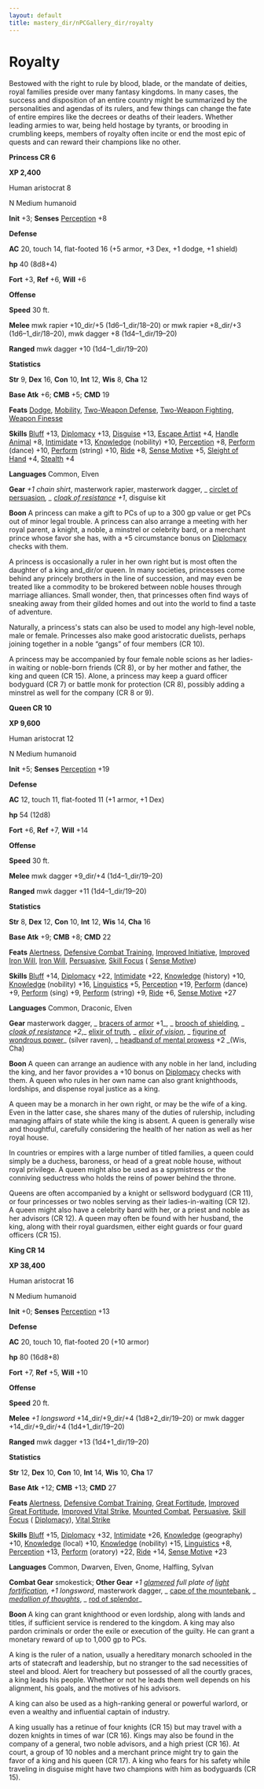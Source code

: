 ```yaml
---
layout: default
title: mastery_dir/nPCGallery_dir/royalty
---
```

# Royalty

Bestowed with the right to rule by blood, blade, or the mandate of deities, royal families preside over many fantasy kingdoms. In many cases, the success and disposition of an entire country might be summarized by the personalities and agendas of its rulers, and few things can change the fate of entire empires like the decrees or deaths of their leaders. Whether leading armies to war, being held hostage by tyrants, or brooding in crumbling keeps, members of royalty often incite or end the most epic of quests and can reward their champions like no other.

**Princess CR 6**

**XP 2,400**

Human aristocrat 8

N Medium humanoid

**Init** +3; **Senses** [Perception](../../../skills_dir/perception#_perception) +8

**Defense**

**AC** 20, touch 14, flat-footed 16 (+5 armor, +3 Dex, +1 dodge, +1 shield)

**hp** 40 (8d8+4)

**Fort** +3, **Ref** +6, **Will** +6

**Offense**

**Speed** 30 ft.

**Melee** mwk rapier +10_dir/+5 (1d6–1_dir/18–20) or mwk rapier +8_dir/+3 (1d6–1_dir/18–20), mwk dagger +8 (1d4–1_dir/19–20)

**Ranged** mwk dagger +10 (1d4–1_dir/19–20)

**Statistics**

**Str** 9, **Dex** 16, **Con** 10, **Int** 12, **Wis** 8, **Cha** 12

**Base Atk** +6; **CMB** +5; **CMD** 19

**Feats** [Dodge](../../../feats#_dodge), [Mobility](../../../feats#_mobility), [Two-Weapon Defense](../../../feats#_two-weapon-defense), [Two-Weapon Fighting](../../../feats#_two-weapon-fighting), [Weapon Finesse](../../../feats#_weapon-finesse)

**Skills** [Bluff](../../../skills_dir/bluff#_bluff) +13, [Diplomacy](../../../skills_dir/diplomacy#_diplomacy) +13, [Disguise](../../../skills_dir/disguise#_disguise) +13, [Escape Artist](../../../skills_dir/escapeArtist#_escape-artist) +4, [Handle Animal](../../../skills_dir/handleAnimal#_handle-animal) +8, [Intimidate](../../../skills_dir/intimidate#_intimidate) +13, [Knowledge](../../../skills_dir/knowledge#_knowledge) (nobility) +10, [Perception](../../../skills_dir/perception#_perception) +8, [Perform](../../../skills_dir/perform#_perform) (dance) +10, [Perform](../../../skills_dir/perform#_perform) (string) +10, [Ride](../../../skills_dir/ride#_ride) +8, [Sense Motive](../../../skills_dir/senseMotive#_sense-motive) +5, [Sleight of Hand](../../../skills_dir/sleightOfHand#_sleight-of-hand) +4, [Stealth](../../../skills_dir/stealth#_stealth) +4

**Languages** Common, Elven

**Gear** _+1 chain shirt_, masterwork rapier, masterwork dagger, _ [circlet of persuasion](../../../magicItems_dir/wondrousItems#_circlet-of-persuasion)_, _ [cloak of resistance](../../../magicItems_dir/wondrousItems#_cloak-of-resistance) +1_, disguise kit

**Boon** A princess can make a gift to PCs of up to a 300 gp value or get PCs out of minor legal trouble. A princess can also arrange a meeting with her royal parent, a knight, a noble, a minstrel or celebrity bard, or a merchant prince whose favor she has, with a +5 circumstance bonus on [Diplomacy](../../../skills_dir/diplomacy#_diplomacy) checks with them.

A princess is occasionally a ruler in her own right but is most often the daughter of a king and_dir/or queen. In many societies, princesses come behind any princely brothers in the line of succession, and may even be treated like a commodity to be brokered between noble houses through marriage alliances. Small wonder, then, that princesses often find ways of sneaking away from their gilded homes and out into the world to find a taste of adventure.

Naturally, a princess's stats can also be used to model any high-level noble, male or female. Princesses also make good aristocratic duelists, perhaps joining together in a noble “gangs” of four members (CR 10).

A princess may be accompanied by four female noble scions as her ladies-in waiting or noble-born friends (CR 8), or by her mother and father, the king and queen (CR 15). Alone, a princess may keep a guard officer bodyguard (CR 7) or battle monk for protection (CR 8), possibly adding a minstrel as well for the company (CR 8 or 9).

**Queen CR 10**

**XP 9,600**

Human aristocrat 12

N Medium humanoid

**Init** +5; **Senses** [Perception](../../../skills_dir/perception#_perception) +19

**Defense**

**AC** 12, touch 11, flat-footed 11 (+1 armor, +1 Dex)

**hp** 54 (12d8)

**Fort** +6, **Ref** +7, **Will** +14

**Offense**

**Speed** 30 ft.

**Melee** mwk dagger +9_dir/+4 (1d4–1_dir/19–20)

**Ranged** mwk dagger +11 (1d4–1_dir/19–20)

**Statistics**

**Str** 8, **Dex** 12, **Con** 10, **Int** 12, **Wis** 14, **Cha** 16

**Base Atk** +9; **CMB** +8; **CMD** 22

**Feats** [Alertness](../../../feats#_alertness), [Defensive Combat Training](../../../feats#_defensive-combat-training), [Improved Initiative](../../../feats#_improved-initiative), [Improved Iron Will](../../../feats#_improved-iron-will), [Iron Will](../../../feats#_iron-will), [Persuasive](../../../feats#_persuasive), [Skill Focus](../../../feats#_skill-focus) ( [Sense Motive](../../../skills_dir/senseMotive#_sense-motive))

**Skills** [Bluff](../../../skills_dir/bluff#_bluff) +14, [Diplomacy](../../../skills_dir/diplomacy#_diplomacy) +22, [Intimidate](../../../skills_dir/intimidate#_intimidate) +22, [Knowledge](../../../skills_dir/knowledge#_knowledge) (history) +10, [Knowledge](../../../skills_dir/knowledge#_knowledge) (nobility) +16, [Linguistics](../../../skills_dir/linguistics#_linguistics) +5, [Perception](../../../skills_dir/perception#_perception) +19, [Perform](../../../skills_dir/perform#_perform) (dance) +9, [Perform](../../../skills_dir/perform#_perform) (sing) +9, [Perform](../../../skills_dir/perform#_perform) (string) +9, [Ride](../../../skills_dir/ride#_ride) +6, [Sense Motive](../../../skills_dir/senseMotive#_sense-motive) +27

**Languages** Common, Draconic, Elven

**Gear** masterwork dagger, _ [bracers of armor](../../../magicItems_dir/wondrousItems#_bracers-of-armor) +1_, _ [brooch of shielding](../../../magicItems_dir/wondrousItems#_brooch-of-shielding)_, _ [cloak of resistance](../../../magicItems_dir/wondrousItems#_cloak-of-resistance) +2_,_ [elixir of truth](../../../magicItems_dir/wondrousItems#_elixir-of-truth)_, _ [elixir of vision](../../../magicItems_dir/wondrousItems#_elixir-of-vision)_, _ [figurine of wondrous power](../../../magicItems_dir/wondrousItems#_figurines-of-wondrous-power)_ (silver raven), _ [headband of mental prowess](../../../magicItems_dir/wondrousItems#_headband-of-mental-prowess) +2 _(Wis, Cha)

**Boon** A queen can arrange an audience with any noble in her land, including the king, and her favor provides a +10 bonus on [Diplomacy](../../../skills_dir/diplomacy#_diplomacy) checks with them. A queen who rules in her own name can also grant knighthoods, lordships, and dispense royal justice as a king.

A queen may be a monarch in her own right, or may be the wife of a king. Even in the latter case, she shares many of the duties of rulership, including managing affairs of state while the king is absent. A queen is generally wise and thoughtful, carefully considering the health of her nation as well as her royal house.

In countries or empires with a large number of titled families, a queen could simply be a duchess, baroness, or head of a great noble house, without royal privilege. A queen might also be used as a spymistress or the conniving seductress who holds the reins of power behind the throne.

Queens are often accompanied by a knight or sellsword bodyguard (CR 11), or four princesses or two nobles serving as their ladies-in-waiting (CR 12). A queen might also have a celebrity bard with her, or a priest and noble as her advisors (CR 12). A queen may often be found with her husband, the king, along with their royal guardsmen, either eight guards or four guard officers (CR 15).

**King CR 14**

**XP 38,400**

Human aristocrat 16

N Medium humanoid

**Init** +0; **Senses** [Perception](../../../skills_dir/perception#_perception) +13

**Defense**

**AC** 20, touch 10, flat-footed 20 (+10 armor)

**hp** 80 (16d8+8)

**Fort** +7, **Ref** +5, **Will** +10

**Offense**

**Speed** 20 ft.

**Melee** _+1 longsword_ +14_dir/+9_dir/+4 (1d8+2_dir/19–20) or mwk dagger +14_dir/+9_dir/+4 (1d4+1_dir/19–20)

**Ranged** mwk dagger +13 (1d4+1_dir/19–20)

**Statistics**

**Str** 12, **Dex** 10, **Con** 10, **Int** 14, **Wis** 10, **Cha** 17

**Base Atk** +12; **CMB** +13; **CMD** 27

**Feats** [Alertness](../../../feats#_alertness), [Defensive Combat Training](../../../feats#_defensive-combat-training), [Great Fortitude](../../../feats#_great-fortitude), [Improved Great Fortitude](../../../feats#_improved-great-fortitude), [Improved Vital Strike](../../../feats#_improved-vital-strike), [Mounted Combat](../../../feats#_mounted-combat), [Persuasive](../../../feats#_persuasive), [Skill Focus](../../../feats#_skill-focus) ( [Diplomacy](../../../skills_dir/diplomacy#_diplomacy)), [Vital Strike](../../../feats#_vital-strike)

**Skills** [Bluff](../../../skills_dir/bluff#_bluff) +15, [Diplomacy](../../../skills_dir/diplomacy#_diplomacy) +32, [Intimidate](../../../skills_dir/intimidate#_intimidate) +26, [Knowledge](../../../skills_dir/knowledge#_knowledge) (geography) +10, [Knowledge](../../../skills_dir/knowledge#_knowledge) (local) +10, [Knowledge](../../../skills_dir/knowledge#_knowledge) (nobility) +15, [Linguistics](../../../skills_dir/linguistics#_linguistics) +8, [Perception](../../../skills_dir/perception#_perception) +13, [Perform](../../../skills_dir/perform#_perform) (oratory) +22, [Ride](../../../skills_dir/ride#_ride) +14, [Sense Motive](../../../skills_dir/senseMotive#_sense-motive) +23

**Languages** Common, Dwarven, Elven, Gnome, Halfling, Sylvan

**Combat Gear** smokestick; **Other Gear** _+1 [glamered](../../../magicItems_dir/armor#_armor-glamered) full plate of [light](../../../spells_dir/light#_light) [fortification](../../../magicItems_dir/armor#_armor-fortification)_, _+1 longsword_, masterwork dagger, _ [cape of the mountebank](../../../magicItems_dir/wondrousItems#_cape-of-the-mountebank)_, _ [medallion of thoughts](../../../magicItems_dir/wondrousItems#_medallion-of-thoughts)_, _ [rod of splendor](../../../magicItems_dir/rods#_rod-of-splendor)_

**Boon** A king can grant knighthood or even lordship, along with lands and titles, if sufficient service is rendered to the kingdom. A king may also pardon criminals or order the exile or execution of the guilty. He can grant a monetary reward of up to 1,000 gp to PCs.

A king is the ruler of a nation, usually a hereditary monarch schooled in the arts of statecraft and leadership, but no stranger to the sad necessities of steel and blood. Alert for treachery but possessed of all the courtly graces, a king leads his people. Whether or not he leads them well depends on his alignment, his goals, and the motives of his advisors.

A king can also be used as a high-ranking general or powerful warlord, or even a wealthy and influential captain of industry.

A king usually has a retinue of four knights (CR 15) but may travel with a dozen knights in times of war (CR 16). Kings may also be found in the company of a general, two noble advisors, and a high priest (CR 16). At court, a group of 10 nobles and a merchant prince might try to gain the favor of a king and his queen (CR 17). A king who fears for his safety while traveling in disguise might have two champions with him as bodyguards (CR 15).

